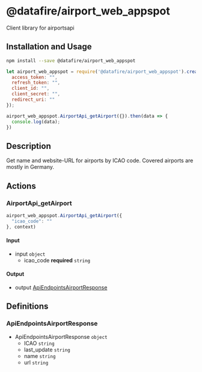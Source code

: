 # @datafire/airport_web_appspot

Client library for airportsapi

## Installation and Usage
```bash
npm install --save @datafire/airport_web_appspot
```
```js
let airport_web_appspot = require('@datafire/airport_web_appspot').create({
  access_token: "",
  refresh_token: "",
  client_id: "",
  client_secret: "",
  redirect_uri: ""
});

airport_web_appspot.AirportApi_getAirport({}).then(data => {
  console.log(data);
})
```

## Description

Get name and website-URL for airports by ICAO code. Covered airports are mostly in Germany.

## Actions

### AirportApi_getAirport



```js
airport_web_appspot.AirportApi_getAirport({
  "icao_code": ""
}, context)
```

#### Input
* input `object`
  * icao_code **required** `string`

#### Output
* output [ApiEndpointsAirportResponse](#apiendpointsairportresponse)



## Definitions

### ApiEndpointsAirportResponse
* ApiEndpointsAirportResponse `object`
  * ICAO `string`
  * last_update `string`
  * name `string`
  * url `string`


